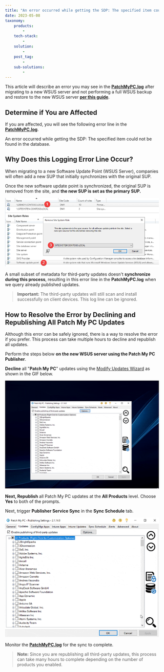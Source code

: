 ```yaml
---
title: "An error occurred while getting the SDP: The specified item could not be found in the database"
date: 2023-05-08
taxonomy:
    products:
        - 
    tech-stack:
        - 
    solution:
        - 
    post_tag:
        - 
    sub-solutions:
        - 
---
```


This article will describe an error you may see in the **[PatchMyPC.log](https://patchmypc.com/collecting-log-files-for-patch-my-pc-support#publishing-service-app-logs-intune)** after migrating to a new WSUS server and not performing a full WSUS backup and restore to the new WSUS server **[per this guide](https://www.youtube.com/watch?v=bBcJY8_uHCQ&t=2433s)**.

## Determine if You are Affected

If you are affected, you will see the following error line in the **[PatchMyPC.log](https://patchmypc.com/collecting-log-files-for-patch-my-pc-support#publishing-service-app-logs-intune)**.

An error occurred while getting the SDP: The specified item could not be found in the database.

## Why Does this Logging Error Line Occur?

When migrating to a new Software Update Point (WSUS Server), companies will often add a new SUP that initially synchronizes with the original SUP.

Once the new software update point is synchronized, the original SUP is removed from the site, and **the new SUP is set as the primary SUP.**

![Removing Primary Software Update Point](/_images/Removing-Primary-Software-Update-Point.png "Removing Primary Software Update Point")

A small subset of metadata for third-party updates doesn't **synchronize during this process**, resulting in this error line in the **PatchMyPC.log** when we query already published updates.

> **Important:** The third-party updates will still scan and install successfully on client devices. This log line can be ignored.

## How to Resolve the Error by Declining and Republishing All Patch My PC Updates

Although this error can be safely ignored, there is a way to resolve the error if you prefer. This process can take multiple hours to decline and republish all updates.

Perform the steps below **on the new WSUS server using the Patch My PC Publisher**.

**Decline** all "**Patch My PC**" updates using the [Modify Updates Wizard](https://patchmypc.com/modify-published-third-party-updates-wizard#decline) as shown in the GIF below.

![Decline All Patch My PC Updates](/_images/Decline-All-PatchMyPC-Software-Updates.gif "Decline All Patch My PC Updates")

**Next, Republish** all Patch My PC updates at the **All Products** level. Choose **Yes** to both of the prompts.

Next, trigger **Publisher Service Sync** in the **Sync Schedule** tab.

![Republish All Patch My PC Updates](/_images/Republish-All-Software-Updates.gif "Republish All Patch My PC Updates")

Monitor the **[PatchMyPC.log](https://patchmypc.com/collecting-log-files-for-patch-my-pc-support#publishing-service-app-logs-intune)** for the sync to complete.

> **Note:** Since you are republishing all third-party updates, this process can take many hours to complete depending on the number of products you enabled.